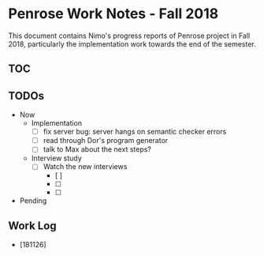 # Penrose Work Notes - Fall 2018

This document contains Nimo's progress reports of Penrose project in Fall 2018, particularly the implementation work towards the end of the semester.

## TOC

## TODOs

- Now
    - Implementation
        - [ ] fix server bug: server hangs on semantic checker errors
        - [ ] read through Dor's program generator
        - [ ] talk to Max about the next steps?
    - Interview study
        - [ ] Watch the new interviews
            - [ ]
            - [ ]
            - [ ]
- Pending

## Work Log

- [181126]
